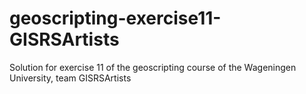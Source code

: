 # geoscripting-exercise11-GISRSArtists

Solution for exercise 11 of the geoscripting course of the Wageningen University, team GISRSArtists